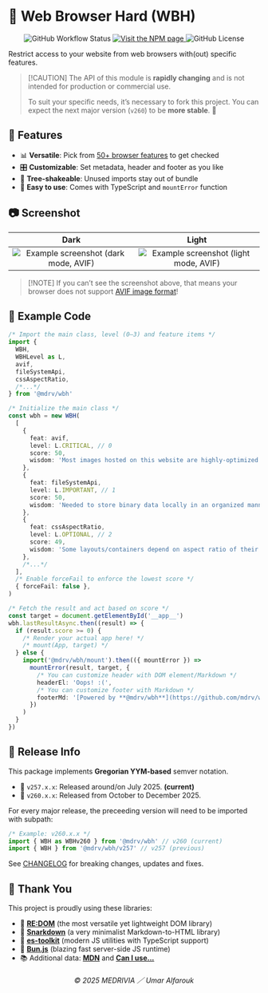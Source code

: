 # 🔨 Web Browser Hard (WBH)

<p align="center">
  <img alt="GitHub Workflow Status" src="https://img.shields.io/github/actions/workflow/status/mdrv/wbh/release.yml?event=release"/>
  <a href="https://www.npmjs.com/package/@mdrv/wbh">
    <img alt="Visit the NPM page" src="https://img.shields.io/npm/v/@mdrv/wbh"/>
  </a>
    <img alt="GitHub License" src="https://img.shields.io/github/license/mdrv/wbh">
</p>

Restrict access to your website from web browsers with(out) specific features.

>   [!CAUTION]
>   The API of this module is **rapidly changing** and is not intended for production or commercial use.
>
>   To suit your specific needs, it’s necessary to fork this project. You can expect the next major version (`v260`) to be **more stable**. 🌟

## 🎁 Features

-   📊 **Versatile**: Pick from [50+ browser features](https://github.com/mdrv/wbh/wiki/feature-list) to get checked
-   🎛️ **Customizable**: Set metadata, header and footer as you like
-   🌲 **Tree-shakeable**: Unused imports stay out of bundle
-   🚀 **Easy to use**: Comes with TypeScript and `mountError` function

## 📷 Screenshot

| Dark | Light |
| :--: | :---: |
| ![Example screenshot (dark mode, AVIF)](./res/example1-dark.avif) | ![Example screenshot (light mode, AVIF)](./res/example1-light.avif) |

>   [!NOTE]
>   If you can’t see the screenshot above, that means your browser does not support [AVIF image format](https://caniuse.com/avif)!

## 🧭 Example Code

```ts
/* Import the main class, level (0–3) and feature items */
import {
  WBH,
  WBHLevel as L,
  avif,
  fileSystemApi,
  cssAspectRatio,
  /*...*/
} from '@mdrv/wbh'

/* Initialize the main class */
const wbh = new WBH(
  [
    {
      feat: avif,
      level: L.CRITICAL, // 0
      score: 50,
      wisdom: 'Most images hosted on this website are highly-optimized AVIF files.',
    },
    {
      feat: fileSystemApi,
      level: L.IMPORTANT, // 1
      score: 50,
      wisdom: 'Needed to store binary data locally in an organized manner.',
    },
    {
      feat: cssAspectRatio,
      level: L.OPTIONAL, // 2
      score: 49,
      wisdom: 'Some layouts/containers depend on aspect ratio of their surroundings.',
    },
    /*...*/
  ],
  /* Enable forceFail to enforce the lowest score */
  { forceFail: false },
)

/* Fetch the result and act based on score */
const target = document.getElementById('__app__')
wbh.lastResultAsync.then((result) => {
  if (result.score >= 0) {
    /* Render your actual app here! */
    /* mount(App, target) */
  } else {
    import('@mdrv/wbh/mount').then(({ mountError }) =>
      mountError(result, target, {
        /* You can customize header with DOM element/Markdown */
        headerEl: 'Oops! :(',
        /* You can customize footer with Markdown */
        footerMd: '[Powered by **@mdrv/wbh**](https://github.com/mdrv/wbh)',
      })
    )
  }
})
```

## 🔔 Release Info

This package implements **Gregorian YYM-based** semver notation.

-   📅 `v257.x.x`: Released around/on July 2025. **(current)**
-   🚀 `v260.x.x`: Released from October to December 2025.

For every major release, the preceeding version will need to be imported with subpath: 

```ts
/* Example: v260.x.x */
import { WBH as WBHv260 } from '@mdrv/wbh' // v260 (current)
import { WBH } from '@mdrv/wbh/v257' // v257 (previous)
```

See [CHANGELOG](CHANGELOG.md) for breaking changes, updates and fixes.

## 💖 Thank You

This project is proudly using these libraries:

-   🎨 [**RE:DOM**](https://github.com/redom/redom) (the most versatile yet lightweight DOM library)
-   📑 [**Snarkdown**](https://github.com/developit/snarkdown) (a very minimalist Markdown-to-HTML library)
-   🧩 [**es-toolkit**](https://github.com/toss/es-toolkit) (modern JS utilities with TypeScript support)
-   🥟 [**Bun.js**](https://github.com/oven-sh/bun) (blazing fast server-side JS runtime)
-   📚 Additional data: [**MDN**](https://github.com/mdn/browser-compat-data) and [**Can I use...**](https://github.com/Fyrd/caniuse)

<h6 align="center">© 2025 MEDRIVIA ／ Umar Alfarouk</h6>
